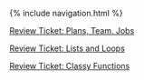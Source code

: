 {% include navigation.html %}


[Review Ticket: Plans, Team, Jobs](https://github.com/lucashuang248/Lumoo/issues/1)

[Review Ticket: Lists and Loops](https://github.com/lucashuang248/Lumoo/issues/3)

[Review Ticket: Classy Functions](https://github.com/lucashuang248/Lumoo/issues/4)


